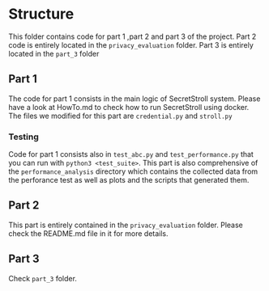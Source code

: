 # Structure
This folder contains code for part 1 ,part 2 and part 3 of the project.
Part 2 code is entirely located in the `privacy_evaluation` folder.
Part 3 is entirely located in the `part_3` folder

## Part 1

The code for part 1 consists in the main logic of SecretStroll system.
Please have a look at HowTo.md to check how to run SecretStroll using docker.
The files we modified for this part are `credential.py` and `stroll.py`

### Testing
Code for part 1 consists also in `test_abc.py` and `test_performance.py`
that you can run with `python3 <test_suite>`.
This part is also comprehensive of the `performance_analysis` directory
which contains the collected data from the perforance test as well as plots
and the scripts that generated them.

## Part 2
This part is entirely contained in the `privacy_evaluation` folder.
Please check the README.md file in it for more details.

## Part 3
Check `part_3` folder.